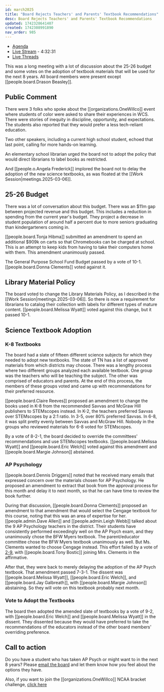 ```yaml
---
id: march2025
title: "Board Rejects Teachers' and Parents' Textbook Recommendations"
desc: Board Rejects Teachers' and Parents' Textbook Recommendations
updated: 1742328641407
created: 1742308991890
nav_order: 985
---
```


- [Agenda](https://meeting.boeconnect.net/Public/Agenda/566?meeting=679313)
- [Live Stream](https://www.youtube.com/live/kFuRGaTnJMA) - 4:32:31
- [Live Threads](https://www.threads.net/@murribu/post/DHUZowGyaDr)

This was a long meeting with a lot of discussion about the 25-26 budget and some votes on the adoption of textbook materials that will be used for the next 8 years. All board members were present except [[people.board.Drason Beasley]].

## Public Comment

There were 3 folks who spoke about the [[organizations.OneWillco]] event where students of color were asked to share their experiences in WCS. There were stories of inequity in discipline, opportunity, and expectations. The students also reported that they would prefer a less tech-reliant education.

Two other speakers, including a current high school student, echoed that last point, calling for more hands-on learning.

An elementary school librarian urged the board not to adopt the policy that would direct librarians to label books as restricted.

And [[people.o.Angela Frederick]] implored the board not to delay the adoption of the new science textbooks, as was floated at the [[Work Session|meetings.2025-03-06]].

## 25-26 Budget

There was a lot of conversation about this budget. There was an $11m gap between projected revenue and this budget. This includes a reduction in spending from the current year's budget. They project a decrease in student population of around half a percent due to more seniors graduating than kindergarteners coming in.

[[people.board.Tonja Hibma]] submitted an amendment to spend an additional $909k on carts so that Chromebooks can be charged at school. This is an attempt to keep kids from having to take their computers home with them. This amendment unanimously passed.

The General Purpose School Fund Budget passed by a vote of 10-1. [[people.board.Donna Clements]] voted against it.

## Library Material Policy

The board voted to change the Library Materials Policy, as I described in the [[Work Session|meetings.2025-03-06]]. So there is now a requirement for librarians to catalog their collection with labels for different types of mature content. [[people.board.Melissa Wyatt]] voted against this change, but it passed 10-1.

## Science Textbook Adoption

### K-8 Textbooks

The board had a slate of fifteen different science subjects for which they needed to adopt new textbooks. The state of TN has a list of approved materials from which districts may choose. There was a lengthy process where two different groups analyzed each available textbook. One group was the teachers who will be teaching the subject. The other was comprised of educators and parents. At the end of this process, the members of these groups voted and came up with recommendations for their preferred resource.

[[people.board.Claire Reeves]] proposed an amendment to change the books used in K-8 from the recommended Savvas and McGraw Hill publishers to STEMscopes instead. In K-2, the teachers preferred Savvas over STEMscopes by a 2:1 ratio. In 3-5, over 80% preferred Savvas. In 6-8, it was split pretty evenly between Savvas and McGraw Hill. Nobody in the groups who reviewed materials for 6-8 voted for STEMscopes.

By a vote of 8-2-1, the board decided to override the committees' recommendations and use STEMscopes textbooks. [[people.board.Melissa Wyatt]] and [[people.board.Eric Welch]] voted against this amendment and [[people.board.Margie Johnson]] abstained.

### AP Psychology

[[people.board.Dennis Driggers]] noted that he received many emails that expressed concern over the materials chosen for AP Psychology. He proposed an amendment to extract that book from the approval process for this month and delay it to next month, so that he can have time to review the book further.

During that discussion, [[people.board.Donna Clements]] proposed an amendment to that amendment that would select the Cengage textbook for this course, noting that this was an area of expertise for her. [[people.admin.Dave Allen]] and [[people.admin.Leigh Webb]] talked about the 9 AP Psychology teachers in the district. Their students have consistently performed exceedingly well on the AP Psych exam, and they unanimously chose the BFW Myers textbook. The parent/educator committee chose the BFW Myers textbook unanimously as well. But Ms. Clements wanted to choose Cengage instead. This effort failed by a vote of [2-9](https://www.threads.net/@murribu/post/DHU0mbFNT1E), with [[people.board.Tony Bostic]] joining Mrs. Clements in the affirmative.

After that, they were back to merely delaying the adoption of the AP Psych textbook. That amendment passed 7-3-1. The dissent was [[people.board.Melissa Wyatt]], [[people.board.Eric Welch]], and [[people.board.Jay Galbreath]], with [[people.board.Margie Johnson]] abstaining. So they will vote on this textbook probably next month.

### Vote to Adopt the Textbooks

The board then adopted the amended slate of textbooks by a vote of 9-2, with [[people.board.Eric Welch]] and [[people.board.Melissa Wyatt]] in the dissent. They dissented because they would have preferred to take the recommendations of the educators instead of the other board members' overriding preference.

## Call to action

Do you have a student who has taken AP Psych or might want to in the next 8 years? Please [email the board](https://www.wcs.edu/about-us/members) and let them know how you feel about the options they have.

Also, if you want to join the [[organizations.OneWillco]] NCAA bracket challenge, [click here](https://docs.google.com/forms/d/e/1FAIpQLSf8Jh4aRolDxrb2NMSsB7ZdVw399_pwo7yqga03Q36FgBMTDg/viewform)
